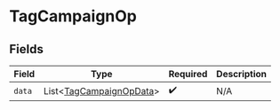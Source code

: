 # TagCampaignOp


## Fields

| Field                                                                    | Type                                                                     | Required                                                                 | Description                                                              |
| ------------------------------------------------------------------------ | ------------------------------------------------------------------------ | ------------------------------------------------------------------------ | ------------------------------------------------------------------------ |
| `data`                                                                   | List\<[TagCampaignOpData](../../models/components/TagCampaignOpData.md)> | :heavy_check_mark:                                                       | N/A                                                                      |
